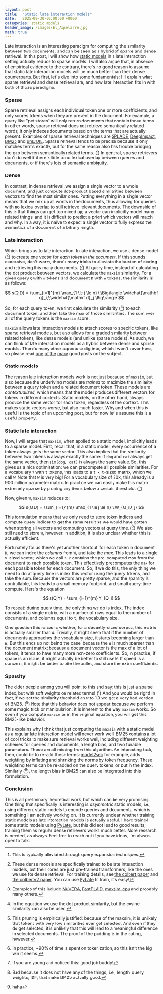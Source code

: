 ```yaml
---
layout: post
title:  "Static late interaction models"
date:   2025-09-30-00:00:00 +0000
categories: static models
header_image: /images/El_Aquelarre.jpg
math: true
---
```


Late interaction is an interesting paradigm for computing the similarity between two documents, and can be seen as a hybrid of sparse and dense retrieval. In this post, I will show how [static models](https://huggingface.co/blog/static-embeddings) in a late interaction setting actually reduce to sparse models. I will also argue that, in absence of empirical evidence to the contrary, there's no good reason to assume that static late interaction models will be much better than their dense counterparts. But first, let's dive into some fundamentals: I'll explain what sparse retrieval and dense retrieval are, and how late interaction fits in with both of those paradigms.

### Sparse

Sparse retrieval assigns each individual token one or more coefficients, and only scores tokens when they are present in the document. For example, a query like "pet stores" will only return documents that contain those terms. In other words, sparse retrieval does not retrieve semantically related words; it only indexes documents based on the terms that are actually present. Examples of sparse retrieval techniques are [SPLADE](https://arxiv.org/abs/2107.05720), [DeepImpact](https://arxiv.org/abs/2104.12016), [BM25](https://en.wikipedia.org/wiki/Okapi_BM25) and [uniCOIL](https://arxiv.org/abs/2106.14807). Sparse retrieval tends to be precise because it only matches terms exactly, but for the same reason also has trouble bridging the gap between semantically related terms. ([^1]) In general, sparse retrievers don't do well if there's little to no lexical overlap between queries and documents, or if there's lots of semantic ambiguity.

### Dense

In contrast, in dense retrieval, we assign a single vector to a whole document, and just compute dot-product based similarities between vectors to find the most similar ones. Putting everything in a single vector means that we mix up all words in the documents, thus allowing for queries with no lexical overlap to still retrieve relevant documents. The downside of this is that things can get too mixed up; a vector can implicitly model many related things, and it is difficult to predict a priori which vectors will match and why. In a way, it is naïve to expect a single vector to fully express the semantics of a document of arbitrary length.

### Late interaction

Which brings us to late interaction. In late interaction, we use a dense model ([^2]) to create one vector for *each token in the document*. If this sounds excessive, don't worry, there's many tricks to alleviate the burden of storing and retrieving this many documents. ([^3]) At query time, instead of calculating the dot product between vectors, we calculate the `maxsim` similarity. For a given query `Q` with `m` tokens and document `D` with `n` tokens, the similarity is as follows:

$$
s(Q,D)
= \sum_{i=1}^{m} \max_{1 \le j \le n} \;\Big\langle \widehat{\mathbf q}_i,\;\widehat{\mathbf d}_j \Big\rangle
$$

So, for each query token, we first calculate the similarity ([^4]) to each document token, and then take the max of those similarities. The sum over all of the query tokens is the `maxsim` score.

`maxsim` allows late interaction models to attach scores to specific tokens, like sparse retrieval models, but also allows for a graded similarity between related tokens, like dense models (and unlike sparse models). As such, we can think of late interaction models as a hybrid between dense and sparse models. There's many other aspects to dig into, which I won't cover here, so please read [one](https://medium.com/@varun030403/colbert-a-complete-guide-1552468335ae) [of](https://jina.ai/news/jina-colbert-v2-multilingual-late-interaction-retriever-for-embedding-and-reranking/) [the](https://weaviate.io/blog/late-interaction-overview) [many](https://qdrant.tech/articles/late-interaction-models/) good posts on the subject.

### Static models

The reason late interaction models work is not just because of `maxsim`, but also because the underlying models are _trained_ to maximize the similarity between a query token and a related document token. These models are _contextualized_, which means that the model produces different vectors for tokens in different contexts. Static models, on the other hand, always produce the same vector for each token, regardless of the context. This makes static vectors worse, but also much faster. Why and when this is useful is the topic of an upcoming post, but for now let's assume this is a useful property.

### Static late interaction

Now, I will argue that `maxsim`, when applied to a static model, implicitly leads to a sparse model. First, recall that, in a static model, every occurrence of a token always gets the same vector. This also implies that the similarity between two tokens is always exactly the same: if `dog` and `cat` always get the same vector, then `sim(dog, cat)` is always the same value. So, this gives us a nice optimization: we can precompute all possible similarities. For a vocabulary `V` with `t` tokens, this leads to a `t x t`-sized matrix, which we call `W`. Note that `W` is very big! For a vocabulary size of 30k, this already is a 900 million parameter matrix. In practice we can easily make this matrix extremely sparse by pruning any items below a certain threshold. ([^5])

Now, given `W`, `maxsim` reduces to:

$$
s(Q,D)
= \sum_{i=1}^{m} \max_{1 \le j \le n} \;W_{Q_iD_j}
$$

This formulation means that we only need to store token indices and compute query indices to get the same result as we would have gotten when storing all vectors and computing vectors at query time. ([^6]) We also still need to store `W`, however. In addition, it is also unclear whether this is actually efficient.

Fortunately for us there's yet another shortcut: for each token in document `D`, we can index the _columns_ from `W`, and take the *max*. This leads to a single `V`-sized vector, which we call `Y`. `Y` contains the pre-computed max from the document to each possible token. This effectively precomputes the `max` for each possible token for each document. So, if we do this, the only thing we need to do at query time is index this vector using the query tokens, and take the sum. Because the vectors are pretty sparse, and the sparsity is controllable, this leads to a small memory footprint, and small query-time compute. Here's the equation:

$$
s(Q,Y)
= \sum_{i=1}^{m} Y_{Q_i}
$$

To repeat: during query time, the only thing we do is index. The index consists of a single matrix, with a number of rows equal to the number of documents, and columns equal to `t`, the vocabulary size. 

One question this raises is whether, for a decently-sized corpus, this matrix is actually smaller than `W`. Trivially, it might seem that if the number of documents approaches the vocabulary size, it starts becoming larger than `W`. But this ends up not being the case, because the `W` is much sparser than the document matrix; because a document vector is the max of a lot of tokens, it tends to have many more non-zero coefficients. So, in practice, if space is an issue, it might actually be better to still use `W`. If speed is a concern, it might be better to bite the bullet, and store the extra coefficients.

### Sparsity

The older people among you will point to this and say: this is just a sparse index, but with soft weights on related terms! ([^7]) And you would be right! In fact, if we set the similarity threshold on `W` to 1.0 we get a very bad version of BM25. ([^8]) Note that this behavior does not appear because we perform some magic trick or manipulation: it is inherent to the way `maxsim` works. So even if you compute `maxsim` as in the original equation, you will get this BM25-like behavior.

This explains why I think that just computing the `maxsim` with a static model as a regular late interaction model will never work well: BM25 contains a lot of cool tricks to make sure retrieval works well, including different weighting schemes for queries and documents, a length bias, and two tunable parameters. These are all missing from this algorithm. An interesting task, then, could be to re-add these terms: [model2vec](https://github.com/MinishLab/model2vec) for example, adds weighting by inflating and shrinking the norms by token frequency. These weighting terms can be re-added on the query tokens, or put in the index. Similarly ([^9]), the length bias in BM25 can also be integrated into this formulation. 

### Conclusion

This is all preliminary theoretical work, but which can be very promising. One thing that specifically is interesting is _asymmetric_ static models, i.e., using different static models to encode queries and documents, which is something I am actively working on. It is currently unclear whether training static models as late interaction models is actually useful. I have trained some static models using [PyLate](https://github.com/lightonai/pylate), but this did not lead to good results; training them as regular dense retrievers works much better. More research is needed, as always. Feel free to reach out if you have ideas, I'm always open to talk.


[^1]: This is typically alleviated through query expansion techniques.

[^2]: These dense models are specifically trained to be late interaction models, but their cores are just pre-trained transformers, like the ones we use for dense retrieval. For training details, see [the colbert paper](https://arxiv.org/abs/2004.12832) and [the colbertv2 paper](https://arxiv.org/abs/2112.01488). You can use [PyLate](https://github.com/lightonai/pylate) to train, it's easy!

[^3]: Examples of this include [MuVERA](https://arxiv.org/abs/2405.19504), [FastPLAID](https://www.lighton.ai/lighton-blogs/fastplaid), [maxsim-cpu](https://www.mixedbread.com/blog/maxsim-cpu) and probably many others.

[^4]: In the equation we use the dot product similarity, but the cosine similarity can also be used.

[^5]: This pruning is empirically justified: because of the maxsim, it is unlikely that tokens with very low similarities ever get selected. And even if they do get selected, it is unlikely that this will lead to a meaningful difference in selected documents. The proof of the pudding is in the eating, however.

[^6]: In practice, ~90% of time is spent on tokenization, so this isn’t the big win it seems.

[^7]: If you are young and noticed this: good job buddy! 

[^8]: Bad because it does not have any of the things, i.e., length, query weights, IDF, that make BM25 actually good.

[^9]: haha